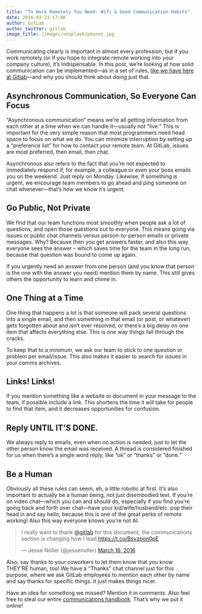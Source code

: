 ```yaml
---
title: "To Work Remotely You Need: Wifi & Good Communication Habits"
date: 2016-03-23 17:00
author: GitLab
author_twitter: gitlab
image_title: /images/unsplash/phones.jpg
---
```


Communicating clearly is important in almost every profession, but if you work
remotely (or if you hope to integrate remote working into your company culture),
it’s indispensable. In this post, we’re looking at how solid communication can be
implemented—as in a set of rules, [like we have here at Gitlab][handbook]—and
why you should think about doing just that.

<!-- more -->

## Asynchronous Communication, So Everyone Can Focus

“Asynchronous communication” means we’re all getting information from each other
at a time when we can handle it—usually not “live.” This is important for the
very simple reason that most programmers need head space to focus on what we do.
You can minimize interruption by setting up a “preference list” for how to contact
your remote team. At GitLab, issues are most preferred, then email, then chat.

Asynchronous also refers to the fact that you’re not expected to immediately
respond if, for example, a colleague or even your boss emails you on the weekend.
Just reply on Monday. Likewise, if something is urgent, we encourage team members
to go ahead and ping someone on chat whenever—that’s how we know it’s urgent.

## Go Public, Not Private

We find that our team functions most smoothly when people ask a lot of questions,
and open those questions out to everyone. This means going via issues or public
chat channels versus person-to-person emails or private messages. Why? Because
then you get answers faster, and also this way everyone sees the answer – which
saves time for the team in the long run, because that question was bound to come
up again.

If you urgently need an answer from one person (and you know that person is the
  one with the answer you need) mention them by name. This still gives others
  the opportunity to learn and chime in.

## One Thing at a Time

One thing that happens a lot is that someone will pack several questions into a
single email, and then something in that email (or post, or whatever) gets
forgotten about and isn’t ever resolved, or there’s a big delay on one item
that affects everything else. This is one way things fall through the cracks.

To keep that to a minimum, we ask our team to stick to one question or problem
per email/issue. This also makes it easier to search for issues in your comms
archives.

## Links! Links!

If you mention something like a website or document in your message to the team,
if possible include a link. This shortens the time it will take for people to
find that item, and it decreases opportunities for confusion.

## Reply UNTIL IT’S DONE.

We always reply to emails, even when no action is needed, just to let the other
person know the email was received. A thread is considered finished for us when
there’s a single word reply, like “ok” or “thanks” or “done.”

## Be a Human

Obviously all these rules can seem, eh, a little robotic at first. It’s also
important to actually be a human being, not just disembodied text. If you’re on
video chat—which you can and should do, especially if you find you’re going back
and forth over chat—have your kid/wife/husband/etc. pop their head in and say
hello, because this is one of the great perks of remote working! Also this way
everyone knows you’re not AI.

<blockquote class="twitter-tweet" data-lang="en"><p lang="en" dir="ltr">I really want to thank <a href="https://twitter.com/gitlab">@gitlab</a> for this document, the communications section is changing how I lead.<a href="https://t.co/Bsvzpon0pE">https://t.co/Bsvzpon0pE</a></p>&mdash; Jesse Noller (@jessenoller) <a href="https://twitter.com/jessenoller/status/710220595963645952">March 16, 2016</a></blockquote>
<script async src="//platform.twitter.com/widgets.js" charset="utf-8"></script>

Also, say thanks to your coworkers to let them know that you know THEY’RE human,
too! We have a “Thanks” chat channel just for this purpose, where we ask GitLab
employees to mention each other by name and say thanks for specific things.
It just makes things nicer.

Have an idea for something we missed? Mention it in comments. Also feel free to
steal our entire [communications handbook][handbook]. That’s why we put it online!

[handbook]: https://about.gitlab.com/handbook/communication
